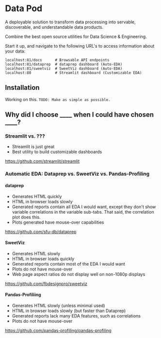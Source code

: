 # Data Pod
A deployable solution to transform data processing into servable, discoverable, and
 understandable data products.
 
Combine the best open source utilities for Data Science & Engineering.

Start it up, and navigate to the following URL's to access information about your data:

```
localhost:81/docs      # Browsable API endpoints
localhost:81/dataprep  # dataprep dashboard (Auto-EDA)
localhost:81/sweetviz  # SweetViz dashboard (Auto-EDA)
localhost:80           # Streamlit dashboard (Customizable EDA)
```

## Installation
Working on this. `TODO: Make as simple as possible.`

## Why did I choose ____ when I could have chosen ____?

### Streamlit vs. ???
- Streamlit is just great
- Best utility to build customizable dashboards

https://github.com/streamlit/streamlit

### Automatic EDA: Dataprep vs. SweetViz vs. Pandas-Profiling
#### dataprep
- Generates HTML quickly
- HTML in browser loads slowly
- Generated reports contain all EDA I would want, except they don't show variable
 correlations in the variable sub-tabs. That said, the correlation plot does this.
- Plots generated have mouse-over capabilities

https://github.com/sfu-db/dataprep

#### SweetViz
- Generates HTML slowly
- HTML in browser loads quickly
- Generated reports contain most of the EDA I would want
- Plots do not have mouse-over
- Web page aspect ratios do not display well on non-1080p displays

https://github.com/fbdesignpro/sweetviz

#### Pandas-Profiliing
- Generates HTML slowly (unless minimal used)
- HTML in browser loads slowly (but faster than Dataprep)
- Generated reports lack many EDA features, such as correlations
- Plots do not have mouse-over 

https://github.com/pandas-profiling/pandas-profiling